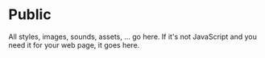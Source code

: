 # Public

All styles, images, sounds, assets, ... go here. If it's not JavaScript and you need it for your web page, it goes here.


